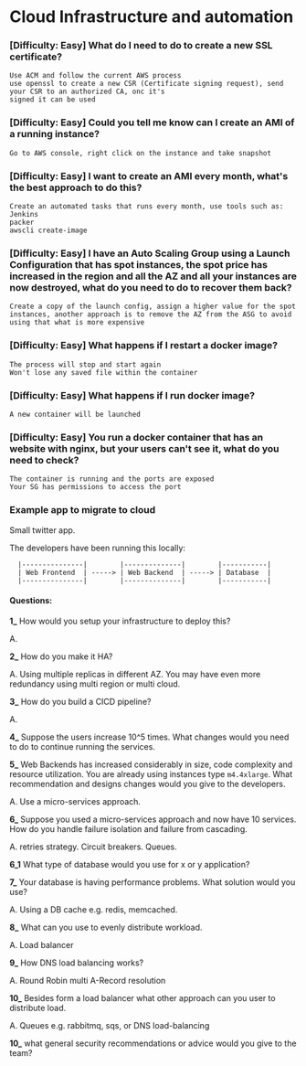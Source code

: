 # Cloud Infrastructure and automation

### \[Difficulty: Easy\] What do I need to do to create a new SSL certificate?
~~~
Use ACM and follow the current AWS process
use openssl to create a new CSR (Certificate signing request), send your CSR to an authorized CA, onc it's
signed it can be used
~~~

### \[Difficulty: Easy\] Could you tell me know can I create an AMI of a running instance?
~~~
Go to AWS console, right click on the instance and take snapshot
~~~

### \[Difficulty: Easy\] I want to create an AMI every month, what's the best approach to do this?
~~~
Create an automated tasks that runs every month, use tools such as:
Jenkins
packer
awscli create-image
~~~

### \[Difficulty: Easy\] I have an Auto Scaling Group using a Launch Configuration that has spot instances, the spot price has increased in the region and all the AZ and all your instances are now destroyed, what do you need to do to recover them back?
~~~
Create a copy of the launch config, assign a higher value for the spot instances, another approach is to remove the AZ from the ASG to avoid using that what is more expensive
~~~

### \[Difficulty: Easy\] What happens if I restart a docker image?
~~~
The process will stop and start again
Won't lose any saved file within the container
~~~

### \[Difficulty: Easy\] What happens if I run docker image?
~~~
A new container will be launched
~~~

### \[Difficulty: Easy\] You run a docker container that has an website with nginx, but your users can't see it, what do you need to check?
~~~
The container is running and the ports are exposed
Your SG has permissions to access the port
~~~


### Example app to migrate to cloud

Small twitter app.

The developers have been running this locally:

~~~
  |---------------|        |--------------|        |-----------|
  | Web Frontend  | -----> | Web Backend  | -----> | Database  |
  |---------------|        |--------------|        |-----------|
~~~

#### Questions:

**1_** How would you setup your infrastructure to deploy this?

A.

**2_** How do you make it HA?

A. Using multiple replicas in different AZ. You may have even more redundancy
using multi region or multi cloud.

**3_** How do you build a CICD pipeline?

A.

**4_** Suppose the users increase 10^5 times. What changes would you need to do to
continue running the services.

**5_** Web Backends has increased considerably in size, code complexity and resource
utilization. You are already using instances type `m4.4xlarge`. What
recommendation and designs changes would you give to the developers.

A. Use a micro-services approach.

**6_** Suppose you used a micro-services approach and now have 10 services. How do you
handle failure isolation and failure from cascading.

A. retries strategy. Circuit breakers. Queues.

**6_1** What type of database would you use for x or y application?


**7_** Your database is having performance problems. What solution would you use?

A. Using a DB cache e.g. redis, memcached.

**8_** What can you use to evenly distribute workload.

A. Load balancer

**9_** How DNS load balancing works?

A. Round Robin multi A-Record resolution

**10_** Besides form a load balancer what other approach can you user to distribute load.

A. Queues e.g. rabbitmq, sqs, or DNS load-balancing

**10_** what general security recommendations or advice would you give to the team?
